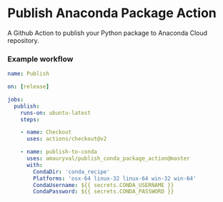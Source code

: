 # Publish Anaconda Package Action
A Github Action to publish your Python package to Anaconda Cloud repository.

### Example workflow
```yaml
name: Publish

on: [release]

jobs:
  publish:
    runs-on: ubuntu-latest
    steps:

    - name: Checkout
      uses: actions/checkout@v2

    - name: publish-to-conda
      uses: amauryval/publish_conda_package_action@master
      with:
        CondaDir: 'conda_recipe'
        Platforms: 'osx-64 linux-32 linux-64 win-32 win-64'
        CondaUsername: ${{ secrets.CONDA_USERNAME }}
        CondaPassword: ${{ secrets.CONDA_PASSWORD }}
```